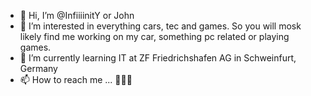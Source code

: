 - 👋 Hi, I’m @InfiiiinitY or John
- 👀 I’m interested in everything cars, tec and games. So you will mosk likely find me working on my car, something pc related or playing games.
- 🌱 I’m currently learning IT at ZF Friedrichshafen AG in Schweinfurt, Germany
- 📫 How to reach me ... 🤷🏽‍♂️

<!---
InfiiiinitY/InfiiiinitY is a ✨ special ✨ repository because its `README.md` (this file) appears on your GitHub profile.
You can click the Preview link to take a look at your changes.
--->
